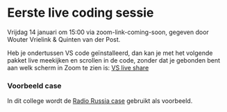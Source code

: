 # Eerste live coding sessie

Vrijdag 14 januari om 15:00 via zoom-link-coming-soon, gegeven door Wouter Vrielink & Quinten van der Post.

Heb je ondertussen VS code geïnstalleerd, dan kan je met het volgende pakket live meekijken en scrollen in de code, zonder dat je gebonden bent aan welk scherm in Zoom te zien is: [VS live share](https://marketplace.visualstudio.com/items?itemName=MS-vsliveshare.vsliveshare-pack)

### Voorbeeld case

In dit college wordt de [Radio Russia case](/cases/radio-russia) gebruikt als voorbeeld.

<!-- ### Code

In de volgende GitHub repository vind je de code van dit college: [github.com/minprog/radio_russia_demo](https://github.com/minprog/radio_russia_demo/tree/college_1) -->
